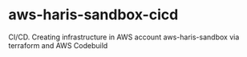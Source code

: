 # aws-haris-sandbox-cicd
CI/CD. Creating infrastructure in AWS account aws-haris-sandbox via terraform and AWS Codebuild
